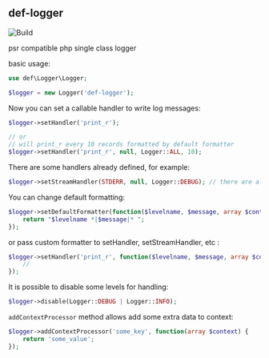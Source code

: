 ## def-logger

![Build](https://travis-ci.org/andrew-kamenchuk/def-logger.svg?branch=master)

psr compatible php single class logger

basic usage:
```php
use def\Logger\Logger;

$logger = new Logger('def-logger');

```

Now you can set a callable handler to write log messages:

```php
$logger->setHandler('print_r');

// or
// will print_r every 10 records formatted by default formatter
$logger->setHandler('print_r', null, Logger::ALL, 10);
```

There are some handlers already defined, for example:
```php
$logger->setStreamHandler(STDERR, null, Logger::DEBUG); // there are also error_log, syslog and mail handler
```
You can change default formatting:
```php
$logger->setDefaultFormatter(function($levelname, $message, array $context) {
    return "$levelname *|$message|* ";
});
```
or pass custom formatter to setHandler, setStreamHandler, etc :
```php
$logger->setHandler('print_r', function($levelname, $message, array $context) {
    //
});
```

It is possible to disable some levels for handling:
```php
$logger->disable(Logger::DEBUG | Logger::INFO);
```

```addContextProcessor``` method allows add some extra data to context:

```php
$logger->addContextProcessor('some_key', function(array $context) {
    return 'some_value';
});
```
